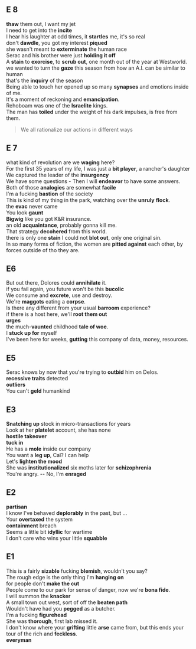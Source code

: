 ## E 8 
**thaw** them out, I want my jet  
I need to get into the **incite**  
I hear his laughter at odd times, it **startles** me, it's so real  
don't **dawdle**, you got my interest **piqued**  
she wasn't meant to **exterminate** the human race  
Serac and his brother were just **holding it off**  
A **stain** to **exorcise**, to **scrub out**, one month out of the year at Westworld.  
we wanted to turn the **gaze** this season from how an A.I. can be similar to human  
that's the **inquiry** of the season  
Being able to touch her opened up so many **synapses** and emotions inside of me.  
It's a moment of reckoning and **emancipation**.  
Rehoboam was one of the **Israelite** kings.  
The man has **toiled** under the weight of his dark impulses, is free from them.  
> We all rationalize our actions in different ways 

## E 7  
what kind of revolution are we **waging** here?  
For the first 35 years of my life, I was just a **bit player**, a rancher's daughter  
We captured the leader of the **insurgency**  
We have some questions - Then I will **endeavor** to have some answers.  
Both of those **analogies** are somewhat **facile**  
I'm a fucking **bastion** of the society  
This is kind of my thing in the park, watching over the **unruly** **flock**.  
the **evac** never came  
You look **gaunt**  
**Bigwig** like you got K&R insurance.  
an old **acquaintance**, probably gonna kill me.  
That strategy **decohered** from this world.  
there is only one **stain** I could not **blot out**, only one original sin.  
In so many forms of fiction, the women are **pitted against** each other, by forces outside of tho they are.  

## E6
But out there, Dolores could **annihilate** it.  
if you fail again, you future won't be this **bucolic**  
We consume and **excrete**, use and destroy.  
We're **maggots** eating a **corpse**.  
Is there any different from your usual **barroom** experience?  
if there is a host here, we'll **root them out**  
**urges**  
the much-**vaunted** childhood **tale of woe**.  
I **stuck up for** myself  
I've been here for weeks, **gutting** this company of data, money, resources.  


## E5  

Serac knows by now that you're trying to **outbid** him on Delos.  
**recessive traits** detected  
**outliers**  
You can't **geld** humankind  

## E3 
**Snatching up** stock in micro-transactions for years  
Look at her **platelet** account, she has none  
**hostile takeover**  
**tuck in**  
He has a **mole** inside our company  
You want a **leg up**, Cal? I can help  
Let's **lighten the mood**  
She was **institutionalized** six moths later for **schizophrenia**  
You're angry. -- No, I'm **enraged**  

## E2  
**partisan**  
I know I've behaved **deplorably** in the past, but ...  
Your **overtaxed** the system  
**containment** breach  
Seems a little bit **idyllic** for wartime  
I don't care who wins your little **squabble**  


## E1 
This is a fairly **sizable** fucking **blemish**, wouldn't you say?  
The rough edge is the only thing I'm **hanging on**  
for people don't **make the cut**  
People come to our park for sense of danger, now we're **bona fide**.  
I will summon the **knacker**  
A small town out west, sort of off the **beaten path**  
Wouldn't have had you **pegged** as a butcher.  
I'm a fucking **figurehead**  
She was **thorough**, first lab missed it.  
I don't know where your **grifting** little **arse** came from, but this ends your tour of the rich and **feckless**.  
**everyman**  
